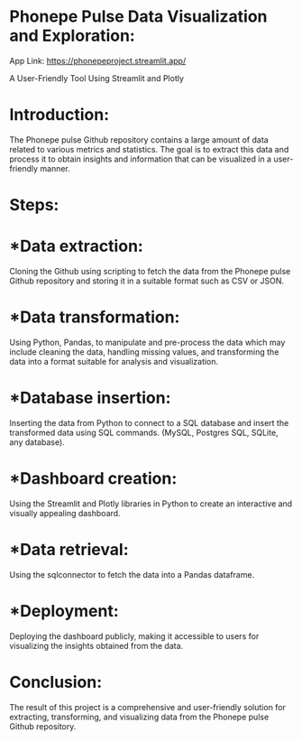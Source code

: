 
# Phonepe Pulse Data Visualization and Exploration:

App Link: https://phonepeproject.streamlit.app/

A User-Friendly Tool Using Streamlit and Plotly

# Introduction:

The Phonepe pulse Github repository contains a large amount of data related to various metrics and statistics. The goal is to extract this data and process it to obtain insights and information that can be visualized in a user-friendly manner.

# Steps:

# *Data extraction: 
Cloning the Github using scripting to fetch the data from the
Phonepe pulse Github repository and storing it in a suitable format such as CSV
or JSON.

# *Data transformation: 
Using Python, Pandas, to manipulate and pre-process the data which may
include cleaning the data, handling missing values, and transforming the data into a format suitable for analysis and visualization.

# *Database insertion: 
Inserting the data from Python to
connect to a SQL database and insert the transformed data using SQL
commands. (MySQL, Postgres SQL, SQLite, any database).

# *Dashboard creation: 
Using the Streamlit and Plotly libraries in Python to create
an interactive and visually appealing dashboard.

# *Data retrieval: 
Using the sqlconnector to fetch the data into a Pandas dataframe.

# *Deployment: 
Deploying the dashboard publicly, making it accessible to users for visualizing the insights obtained from the data.


# Conclusion:

The result of this project is a comprehensive and user-friendly solution for extracting, transforming, and visualizing data from the Phonepe pulse Github
repository.




